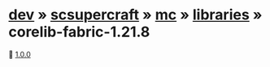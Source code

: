 # [dev](/artifacts/dev) » [scsupercraft](/artifacts/dev/scsupercraft) » [mc](/artifacts/dev/scsupercraft/mc) » [libraries](/artifacts/dev/scsupercraft/mc/libraries) » corelib-fabric-1.21.8


📁 [1.0.0](/artifacts/dev/scsupercraft/mc/libraries/corelib-fabric-1.21.8/1.0.0)